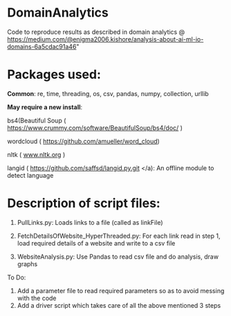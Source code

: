 # DomainAnalytics
Code to reproduce results as described in domain analytics @ <a>https://medium.com/@enigma2006.kishore/analysis-about-ai-ml-io-domains-6a5cdac91a46" </a>

Packages used:
==============

**Common**: re, time, threading, os, csv, pandas, numpy, collection, urllib

**May require a new install**:

 bs4(Beautiful Soup (<a> https://www.crummy.com/software/BeautifulSoup/bs4/doc/ </a>)
 
 wordcloud (<a> https://github.com/amueller/word_cloud</a>)
 
 nltk (<a> www.nltk.org </a>)
 
 langid (<a> https://github.com/saffsd/langid.py.git </a): An offline module to detect language
    
Description of script files:
============================
1. PullLinks.py: Loads links to a file (called as linkFile)

2. FetchDetailsOfWebsite_HyperThreaded.py: For each link read in step 1, load required details of a website and write to a csv file

3. WebsiteAnalysis.py: Use Pandas to read csv file and do analysis, draw graphs


To Do:
  1. Add a parameter file to read required parameters so as to avoid messing with the code
  2. Add a driver script which takes care of all the above mentioned 3 steps




